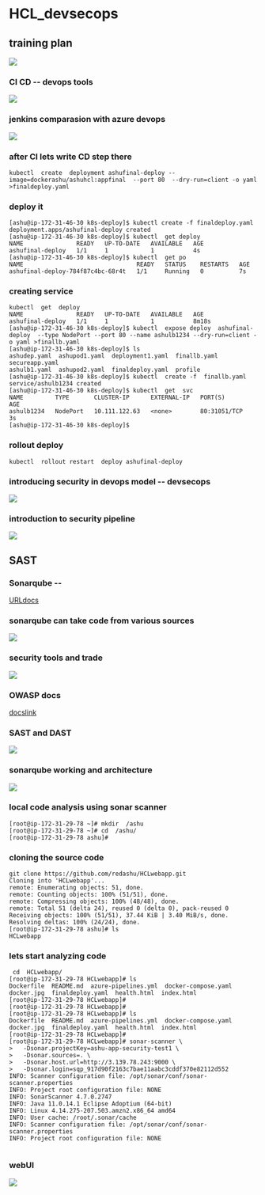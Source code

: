 # HCL_devsecops

## training plan 

<img src="plan.png">

### CI CD -- devops tools

<img src="cicd.png">

### jenkins comparasion with azure devops 

<img src="az.png">

### after CI lets write CD step there 

```
kubectl  create  deployment ashufinal-deploy --image=dockerashu/ashuhcl:appfinal  --port 80  --dry-run=client -o yaml >finaldeploy.yaml 
```

### deploy it

```
[ashu@ip-172-31-46-30 k8s-deploy]$ kubectl create -f finaldeploy.yaml 
deployment.apps/ashufinal-deploy created
[ashu@ip-172-31-46-30 k8s-deploy]$ kubectl  get deploy 
NAME               READY   UP-TO-DATE   AVAILABLE   AGE
ashufinal-deploy   1/1     1            1           4s
[ashu@ip-172-31-46-30 k8s-deploy]$ kubectl  get po
NAME                                READY   STATUS    RESTARTS   AGE
ashufinal-deploy-784f87c4bc-68r4t   1/1     Running   0          7s
```
### creating service 

```
kubectl  get  deploy 
NAME               READY   UP-TO-DATE   AVAILABLE   AGE
ashufinal-deploy   1/1     1            1           8m18s
[ashu@ip-172-31-46-30 k8s-deploy]$ kubectl  expose deploy  ashufinal-deploy  --type NodePort --port 80 --name ashulb1234 --dry-run=client -o yaml >finallb.yaml 
[ashu@ip-172-31-46-30 k8s-deploy]$ ls
ashudep.yaml  ashupod1.yaml  deployment1.yaml  finallb.yaml  secureapp.yaml
ashulb1.yaml  ashupod2.yaml  finaldeploy.yaml  profile
[ashu@ip-172-31-46-30 k8s-deploy]$ kubectl  create -f  finallb.yaml 
service/ashulb1234 created
[ashu@ip-172-31-46-30 k8s-deploy]$ kubectl  get  svc
NAME         TYPE       CLUSTER-IP      EXTERNAL-IP   PORT(S)        AGE
ashulb1234   NodePort   10.111.122.63   <none>        80:31051/TCP   3s
[ashu@ip-172-31-46-30 k8s-deploy]$ 

```
### rollout deploy 

```
kubectl  rollout restart  deploy ashufinal-deploy
```

### introducing security in devops model -- devsecops 

<img src="devsecops.png">

### introduction to security pipeline 

<img src="secpipe.png">

## SAST

### Sonarqube -- 

[URLdocs](https://www.sonarqube.org/)

### sonarqube can take code from various sources 

<img src="sonar.png">

### security tools and trade 

<img src="sectools.png">

### OWASP docs 

[docslink](https://owasp.org/www-community/Free_for_Open_Source_Application_Security_Tools)

### SAST and DAST 

<img src="tools.png">

### sonarqube working and architecture 

<img src="sonar_arch.png">

### local code analysis using sonar scanner 

```
[root@ip-172-31-29-78 ~]# mkdir  /ashu
[root@ip-172-31-29-78 ~]# cd  /ashu/
[root@ip-172-31-29-78 ashu]# 

```

### cloning the source code 

```
git clone https://github.com/redashu/HCLwebapp.git
Cloning into 'HCLwebapp'...
remote: Enumerating objects: 51, done.
remote: Counting objects: 100% (51/51), done.
remote: Compressing objects: 100% (48/48), done.
remote: Total 51 (delta 24), reused 0 (delta 0), pack-reused 0
Receiving objects: 100% (51/51), 37.44 KiB | 3.40 MiB/s, done.
Resolving deltas: 100% (24/24), done.
[root@ip-172-31-29-78 ashu]# ls
HCLwebapp

```

### lets start analyzing code 

```
 cd  HCLwebapp/
[root@ip-172-31-29-78 HCLwebapp]# ls
Dockerfile  README.md  azure-pipelines.yml  docker-compose.yaml  docker.jpg  finaldeploy.yaml  health.html  index.html
[root@ip-172-31-29-78 HCLwebapp]# 
[root@ip-172-31-29-78 HCLwebapp]# 
[root@ip-172-31-29-78 HCLwebapp]# ls
Dockerfile  README.md  azure-pipelines.yml  docker-compose.yaml  docker.jpg  finaldeploy.yaml  health.html  index.html
[root@ip-172-31-29-78 HCLwebapp]# 
[root@ip-172-31-29-78 HCLwebapp]# sonar-scanner \
>   -Dsonar.projectKey=ashu-app-security-test1 \
>   -Dsonar.sources=. \
>   -Dsonar.host.url=http://3.139.78.243:9000 \
>   -Dsonar.login=sqp_917d90f2163c7bae11aabc3cddf370e82112d552
INFO: Scanner configuration file: /opt/sonar/conf/sonar-scanner.properties
INFO: Project root configuration file: NONE
INFO: SonarScanner 4.7.0.2747
INFO: Java 11.0.14.1 Eclipse Adoptium (64-bit)
INFO: Linux 4.14.275-207.503.amzn2.x86_64 amd64
INFO: User cache: /root/.sonar/cache
INFO: Scanner configuration file: /opt/sonar/conf/sonar-scanner.properties
INFO: Project root configuration file: NONE


```

### webUI 

<img src="webui.png">


